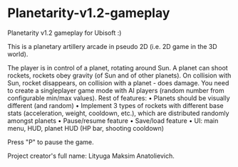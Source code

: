# Planetarity-v1.2-gameplay
Planetarity v1.2  gameplay for Ubisoft :)  

This is a planetary artillery arcade in pseudo 2D (i.e. 2D game in the 3D world).

The player is in control of a planet, rotating around Sun. A planet can shoot rockets, rockets 
obey gravity (of Sun and of other planets). On collision with Sun, rocket disappears, on 
collision with a planet - does damage. 
You need to create a singleplayer game mode with AI players (random number from 
configurable min/max values). 
Rest of features:
• Planets should be visually different (and random) 
• Implement 3 types of rockets with different base stats (acceleration, weight, 
cooldown, etc.), which are distributed randomly amongst planets 
• Pause/resume feature 
• Save/load feature 
• UI: main menu, HUD, planet HUD (HP bar, shooting cooldown) 

Press "P" to pause the game.

Project creator's full name: Lityuga Maksim Anatolievich. 
